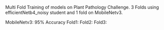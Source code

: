 Multi Fold Training of models on Plant Pathology Challenge. 3 Folds using efficientNetb4_noisy student and 1 fold on MobileNetv3.

MobileNetv3: 95% Accuracy
Fold1: 
Fold2:
Fold3:
